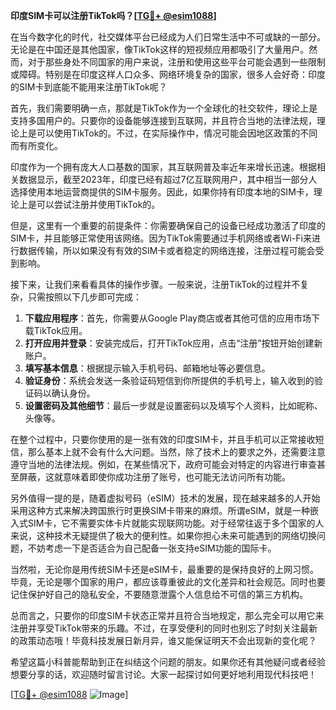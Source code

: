 **印度SIM卡可以注册TikTok吗？[[TG💪+ @esim1088](https://t.me/s/esim1088)]**

在当今数字化的时代，社交媒体平台已经成为人们日常生活中不可或缺的一部分。无论是在中国还是其他国家，像TikTok这样的短视频应用都吸引了大量用户。然而，对于那些身处不同国家的用户来说，注册和使用这些平台可能会遇到一些限制或障碍。特别是在印度这样人口众多、网络环境复杂的国家，很多人会好奇：印度的SIM卡到底能不能用来注册TikTok呢？

首先，我们需要明确一点，那就是TikTok作为一个全球化的社交软件，理论上是支持多国用户的。只要你的设备能够连接到互联网，并且符合当地的法律法规，理论上是可以使用TikTok的。不过，在实际操作中，情况可能会因地区政策的不同而有所变化。

印度作为一个拥有庞大人口基数的国家，其互联网普及率近年来增长迅速。根据相关数据显示，截至2023年，印度已经有超过7亿互联网用户，其中相当一部分人选择使用本地运营商提供的SIM卡服务。因此，如果你持有印度本地的SIM卡，理论上是可以尝试注册并使用TikTok的。

但是，这里有一个重要的前提条件：你需要确保自己的设备已经成功激活了印度的SIM卡，并且能够正常使用该网络。因为TikTok需要通过手机网络或者Wi-Fi来进行数据传输，所以如果没有有效的SIM卡或者稳定的网络连接，注册过程可能会受到影响。

接下来，让我们来看看具体的操作步骤。一般来说，注册TikTok的过程并不复杂，只需按照以下几步即可完成：

1. **下载应用程序**：首先，你需要从Google Play商店或者其他可信的应用市场下载TikTok应用。
2. **打开应用并登录**：安装完成后，打开TikTok应用，点击“注册”按钮开始创建新账户。
3. **填写基本信息**：根据提示输入手机号码、邮箱地址等必要信息。
4. **验证身份**：系统会发送一条验证码短信到你所提供的手机号上，输入收到的验证码以确认身份。
5. **设置密码及其他细节**：最后一步就是设置密码以及填写个人资料，比如昵称、头像等。

在整个过程中，只要你使用的是一张有效的印度SIM卡，并且手机可以正常接收短信，那么基本上就不会有什么大问题。当然，除了技术上的要求之外，还需要注意遵守当地的法律法规。例如，在某些情况下，政府可能会对特定的内容进行审查甚至屏蔽，这就意味着即使你成功注册了账号，也可能无法访问所有功能。

另外值得一提的是，随着虚拟号码（eSIM）技术的发展，现在越来越多的人开始采用这种方式来解决跨国旅行时更换SIM卡带来的麻烦。所谓eSIM，就是一种嵌入式SIM卡，它不需要实体卡片就能实现联网功能。对于经常往返于多个国家的人来说，这种技术无疑提供了极大的便利性。如果你担心未来可能遇到的网络切换问题，不妨考虑一下是否适合为自己配备一张支持eSIM功能的国际卡。

当然啦，无论你是用传统SIM卡还是eSIM卡，最重要的是保持良好的上网习惯。毕竟，无论是哪个国家的用户，都应该尊重彼此的文化差异和社会规范。同时也要记住保护好自己的隐私安全，不要随意泄露个人信息给不可信的第三方机构。

总而言之，只要你的印度SIM卡状态正常并且符合当地规定，那么完全可以用它来注册并享受TikTok带来的乐趣。不过，在享受便利的同时也别忘了时刻关注最新的政策动态哦！毕竟科技发展日新月异，谁又能保证明天不会出现新的变化呢？

希望这篇小科普能帮助到正在纠结这个问题的朋友。如果你还有其他疑问或者经验想要分享的话，欢迎随时留言讨论。大家一起探讨如何更好地利用现代科技吧！

[[TG💪+ @esim1088](https://t.me/s/esim1088) ![Image](https://i.postimg.cc/4NQfJmqS/Snipaste-2025-05-13-00-14-12.png)]